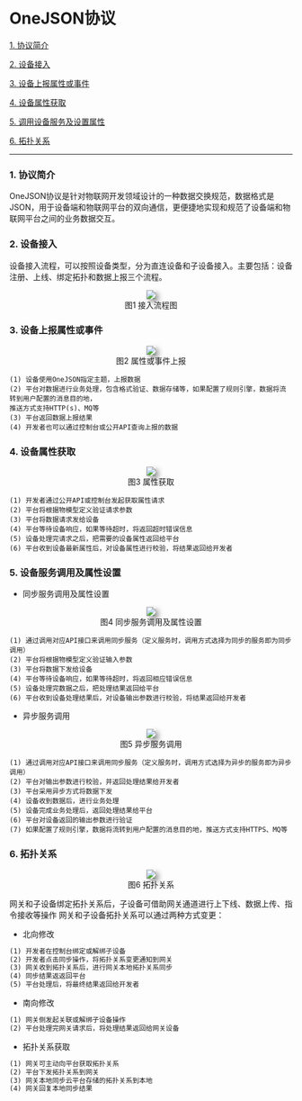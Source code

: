 # OneJSON协议

[1. 协议简介](#1-协议简介)

[2. 设备接入](#2-设备接入)

[3. 设备上报属性或事件](#3-设备上报属性或事件)

[4. 设备属性获取](#4-设备属性获取)

[5. 调用设备服务及设置属性](#5-调用设备服务及设置属性)

[6. 拓扑关系](#6-拓扑关系)

---

### 1. 协议简介

OneJSON协议是针对物联网开发领域设计的一种数据交换规范，数据格式是JSON，用于设备端和物联网平台的双向通信，更便捷地实现和规范了设备端和物联网平台之间的业务数据交互。

### 2. 设备接入

设备接入流程，可以按照设备类型，分为直连设备和子设备接入。主要包括：设备注册、上线、绑定拓扑和数据上报三个流程。

<center>
    <img style="box-shadow: 5px 5px 10px rgba(0,0,0,0.4);"
    src="/images/iot_platform/接入流程.png">
    <br>
    图1 接入流程图
    <br>
</center>

### 3. 设备上报属性或事件

<center>
    <img style="box-shadow: 5px 5px 10px rgba(0,0,0,0.4);"
    src="/images/iot_platform/属性或事件上报.png">
    <br>
    图2 属性或事件上报
    <br>
</center>

    (1) 设备使用OneJSON指定主题，上报数据
    (2) 平台对数据进行业务处理，包含格式验证、数据存储等，如果配置了规则引擎，数据将流转到用户配置的消息目的地，
    推送方式支持HTTP(s)、MQ等
    (3) 平台返回数据上报结果
    (4) 开发者也可以通过控制台或公开API查询上报的数据

### 4. 设备属性获取

<center>
    <img style="box-shadow: 5px 5px 10px rgba(0,0,0,0.4);"
    src="/images/iot_platform/属性获取.png">
    <br>
    图3 属性获取
    <br>
</center>

    (1) 开发者通过公开API或控制台发起获取属性请求
    (2) 平台将根据物模型定义验证请求参数
    (3) 平台将数据请求发给设备
    (4) 平台等待设备响应，如果等待超时，将返回超时错误信息
    (5) 设备处理完请求之后，把需要的设备属性返回给平台
    (6) 平台收到设备最新属性后，对设备属性进行校验，将结果返回给开发者

### 5. 设备服务调用及属性设置

- 同步服务调用及属性设置

<center>
    <img  style="box-shadow: 5px 5px 10px rgba(0,0,0,0.4);"
    src="/images/iot_platform/同步服务调用及属性设置.png">
    <br>
    图4 同步服务调用及属性设置
    <br>
</center>

    (1) 通过调用对应API接口来调用同步服务（定义服务时，调用方式选择为同步的服务即为同步调用）
    (2) 平台将根据物模型定义验证输入参数
    (3) 平台将数据下发给设备
    (4) 平台等待设备响应，如果等待超时，将返回相应错误信息
    (5) 设备处理完数据之后，把处理结果返回给平台
    (6) 平台收到设备处理结果后，对设备输出参数进行校验，将结果返回给开发者

- 异步服务调用

<center>
    <img style="box-shadow: 5px 5px 10px rgba(0,0,0,0.4);"
    src="/images/iot_platform/异步服务调用.png">
    <br>
    图5 异步服务调用
    <br>
</center>

    (1) 通过调用对应API接口来调用同步服务（定义服务时，调用方式选择为异步的服务即为异步调用）
    (2) 平台对输出参数进行校验，并返回处理结果给开发者
    (3) 平台采用异步方式将数据下发
    (4) 设备收到数据后，进行业务处理
    (5) 设备完成业务处理后，返回处理结果给平台
    (6) 平台对设备返回的输出参数进行验证
    (7) 如果配置了规则引擎，数据将流转到用户配置的消息目的地，推送方式支持HTTPS、MQ等

### 6. 拓扑关系

<center>
    <img style="box-shadow: 5px 5px 10px rgba(0,0,0,0.4);"
    src="/images/iot_platform/拓扑关系.png">
    <br>
    图6 拓扑关系
    <br>
</center>

网关和子设备绑定拓扑关系后，子设备可借助网关通道进行上下线、数据上传、指令接收等操作
网关和子设备拓扑关系可以通过两种方式变更：
- 北向修改

```html
(1) 开发者在控制台绑定或解绑子设备
(2) 开发者点击同步操作，将拓扑关系变更通知到网关
(3) 网关收到拓扑关系后，进行网关本地拓扑关系同步
(4) 同步结果返返回平台
(5) 平台处理后，将最终结果返回给开发者
```

- 南向修改

```html
(1) 网关侧发起关联或解绑子设备操作
(2) 平台处理完网关请求后，将处理结果返回给网关设备
```

- 拓扑关系获取

```html  
(1) 网关可主动向平台获取拓扑关系
(2) 平台下发拓扑关系到网关
(3) 网关本地同步云平台存储的拓扑关系到本地
(4) 网关回复本地同步结果
```
